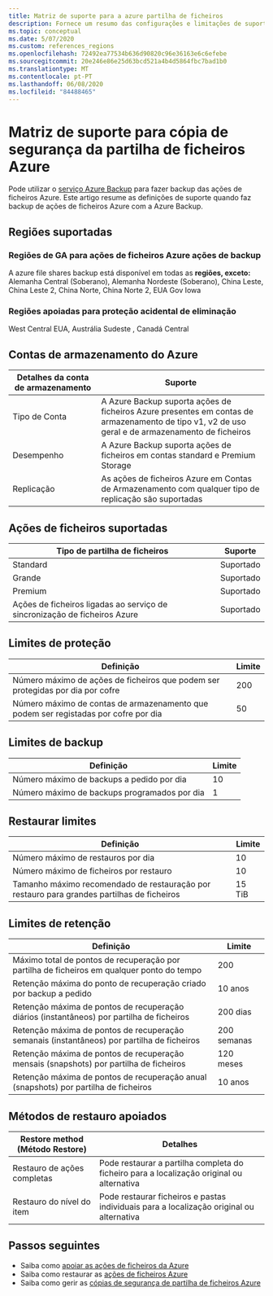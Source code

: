 ```yaml
---
title: Matriz de suporte para a azure partilha de ficheiros
description: Fornece um resumo das configurações e limitações de suporte ao fazer o backup das ações de ficheiros Azure.
ms.topic: conceptual
ms.date: 5/07/2020
ms.custom: references_regions
ms.openlocfilehash: 72492ea77534b636d90820c96e36163e6c6efebe
ms.sourcegitcommit: 20e246e86e25d63bcd521a4b4d5864fbc7bad1b0
ms.translationtype: MT
ms.contentlocale: pt-PT
ms.lasthandoff: 06/08/2020
ms.locfileid: "84488465"
---
```

# <a name="support-matrix-for-azure-file-share-backup"></a>Matriz de suporte para cópia de segurança da partilha de ficheiros Azure

Pode utilizar o [serviço Azure Backup](https://docs.microsoft.com/azure/backup/backup-overview) para fazer backup das ações de ficheiros Azure. Este artigo resume as definições de suporte quando faz backup de ações de ficheiros Azure com a Azure Backup.

## <a name="supported-regions"></a>Regiões suportadas

### <a name="ga-regions-for-azure-file-shares-backup"></a>Regiões de GA para ações de ficheiros Azure ações de backup

A azure file shares backup está disponível em todas as **regiões, exceto:** Alemanha Central (Soberano), Alemanha Nordeste (Soberano), China Leste, China Leste 2, China Norte, China Norte 2, EUA Gov Iowa

### <a name="supported-regions-for-accidental-delete-protection"></a>Regiões apoiadas para proteção acidental de eliminação

West Central EUA, Austrália Sudeste , Canadá Central

## <a name="supported-storage-accounts"></a>Contas de armazenamento do Azure

| Detalhes da conta de armazenamento | Suporte                                                      |
| ------------------------ | ------------------------------------------------------------ |
| Tipo de Conta            | A Azure Backup suporta ações de ficheiros Azure presentes em contas de armazenamento de tipo v1, v2 de uso geral e de armazenamento de ficheiros |
| Desempenho              | A Azure Backup suporta ações de ficheiros em contas standard e Premium Storage |
| Replicação              | As ações de ficheiros Azure em Contas de Armazenamento com qualquer tipo de replicação são suportadas |

## <a name="supported-file-shares"></a>Ações de ficheiros suportadas

| Tipo de partilha de ficheiros                                   | Suporte   |
| -------------------------------------------------- | --------- |
| Standard                                           | Suportado |
| Grande                                              | Suportado |
| Premium                                            | Suportado |
| Ações de ficheiros ligadas ao serviço de sincronização de ficheiros Azure | Suportado |

## <a name="protection-limits"></a>Limites de proteção

| Definição                                                      | Limite |
| ------------------------------------------------------------ | ----- |
| Número máximo de ações de ficheiros que podem ser protegidas por dia por cofre | 200   |
| Número máximo de contas de armazenamento que podem ser registadas por cofre por dia | 50    |

## <a name="backup-limits"></a>Limites de backup

| Definição                                      | Limite |
| -------------------------------------------- | ----- |
| Número máximo de backups a pedido por dia | 10   |
| Número máximo de backups programados por dia | 1     |

## <a name="restore-limits"></a>Restaurar limites

| Definição                                                      | Limite   |
| ------------------------------------------------------------ | ------- |
| Número máximo de restauros por dia                           | 10      |
| Número máximo de ficheiros por restauro                         | 10      |
| Tamanho máximo recomendado de restauração por restauro para grandes partilhas de ficheiros | 15 TiB |

## <a name="retention-limits"></a>Limites de retenção

| Definição                                                      | Limite    |
| ------------------------------------------------------------ | -------- |
| Máximo total de pontos de recuperação por partilha de ficheiros em qualquer ponto do tempo | 200      |
| Retenção máxima do ponto de recuperação criado por backup a pedido | 10 anos |
| Retenção máxima de pontos de recuperação diários (instantâneos) por partilha de ficheiros| 200 dias |
| Retenção máxima de pontos de recuperação semanais (instantâneos) por partilha de ficheiros | 200 semanas |
| Retenção máxima de pontos de recuperação mensais (snapshots) por partilha de ficheiros | 120 meses |
| Retenção máxima de pontos de recuperação anual (snapshots) por partilha de ficheiros | 10 anos |

## <a name="supported-restore-methods"></a>Métodos de restauro apoiados

| Restore method (Método Restore)     | Detalhes                                                      |
| ------------------ | ------------------------------------------------------------ |
| Restauro de ações completas | Pode restaurar a partilha completa do ficheiro para a localização original ou alternativa |
| Restauro do nível do item | Pode restaurar ficheiros e pastas individuais para a localização original ou alternativa |

## <a name="next-steps"></a>Passos seguintes

* Saiba como [apoiar as ações de ficheiros da Azure](backup-afs.md)
* Saiba como restaurar as [ações de ficheiros Azure](restore-afs.md)
* Saiba como gerir as [cópias de segurança de partilha de ficheiros Azure](manage-afs-backup.md)
